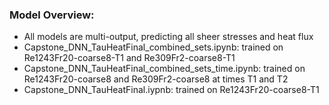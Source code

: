 ### Model Overview:
- All models are multi-output, predicting all sheer stresses and heat flux
- Capstone_DNN_TauHeatFinal_combined_sets.ipynb: trained on Re1243Fr20-coarse8-T1 and Re309Fr2-coarse8-T1
- Capstone_DNN_TauHeatFinal_combined_sets_time.ipynb: trained on Re1243Fr20-coarse8 and Re309Fr2-coarse8 at times T1 and T2
- Capstone_DNN_TauHeatFinal.iypnb: trained on Re1243Fr20-coarse8-T1
